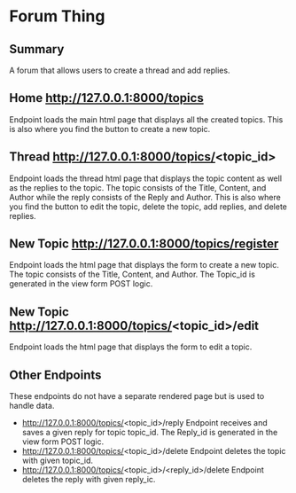 # Forum Thing

## Summary
A forum that allows users to create a thread and add replies.

## Home http://127.0.0.1:8000/topics
Endpoint loads the main html page that displays all the created topics.
This is also where you find the button to create a new topic.

## Thread http://127.0.0.1:8000/topics/<topic_id>
Endpoint loads the thread html page that displays the topic content as well as the replies to the topic.
The topic consists of the Title, Content, and Author while the reply consists of the Reply and Author.
This is also where you find the button to edit the topic, delete the topic, add replies, and delete replies.

## New Topic http://127.0.0.1:8000/topics/register
Endpoint loads the html page that displays the form to create a new topic.
The topic consists of the Title, Content, and Author.
The Topic_id is generated in the view form POST logic.

## New Topic http://127.0.0.1:8000/topics/<topic_id>/edit
Endpoint loads the html page that displays the form to edit a topic.

## Other Endpoints
These endpoints do not have a separate rendered page but is used to handle data.
- http://127.0.0.1:8000/topics/<topic_id>/reply
Endpoint receives and saves a given reply for topic topic_id. 
The Reply_id is generated in the view form POST logic.
- http://127.0.0.1:8000/topics/<topic_id>/delete
Endpoint deletes the topic with given topic_id. 
- http://127.0.0.1:8000/topics/<topic_id>/<reply_id>/delete
Endpoint deletes the reply with given reply_ic. 